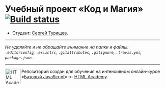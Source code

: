 # Учебный проект «Код и Магия» [![Build status][travis-image]][travis-url]

* Студент: [Сергей Турищев](https://up.htmlacademy.ru/javascript/12/user/246491).

---

_Не удаляйте и не обращайте внимание на папки и файлы:_<br>
_`.editorconfig`, `.eslintrc`, `.gitattributes`, `.gitignore`, `.travis.yml`, `package.json`._

---

<a href="https://htmlacademy.ru/intensive/javascript"><img align="left" width="50" height="50" title="HTML Academy" src="https://up.htmlacademy.ru/static/img/intensive/javascript/logo-for-github.svg"></a>

Репозиторий создан для обучения на интенсивном онлайн‑курсе «[Базовый JavaScript](https://htmlacademy.ru/intensive/javascript)» от [HTML Academy](https://htmlacademy.ru).

[travis-image]: https://travis-ci.org/htmlacademy-javascript/246491-code-and-magick.svg?branch=master
[travis-url]: https://travis-ci.org/htmlacademy-javascript/246491-code-and-magick

